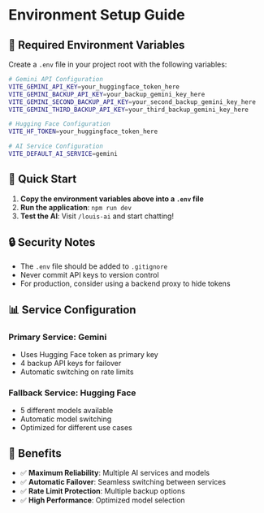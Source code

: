 # Environment Setup Guide

## 🔧 Required Environment Variables

Create a `.env` file in your project root with the following variables:

```bash
# Gemini API Configuration
VITE_GEMINI_API_KEY=your_huggingface_token_here
VITE_GEMINI_BACKUP_API_KEY=your_backup_gemini_key_here
VITE_GEMINI_SECOND_BACKUP_API_KEY=your_second_backup_gemini_key_here
VITE_GEMINI_THIRD_BACKUP_API_KEY=your_third_backup_gemini_key_here

# Hugging Face Configuration
VITE_HF_TOKEN=your_huggingface_token_here

# AI Service Configuration
VITE_DEFAULT_AI_SERVICE=gemini
```

## 🚀 Quick Start

1. **Copy the environment variables above into a `.env` file**
2. **Run the application**: `npm run dev`
3. **Test the AI**: Visit `/louis-ai` and start chatting!

## 🔒 Security Notes

- The `.env` file should be added to `.gitignore`
- Never commit API keys to version control
- For production, consider using a backend proxy to hide tokens

## 📊 Service Configuration

### **Primary Service: Gemini**
- Uses Hugging Face token as primary key
- 4 backup API keys for failover
- Automatic switching on rate limits

### **Fallback Service: Hugging Face**
- 5 different models available
- Automatic model switching
- Optimized for different use cases

## 🎯 Benefits

- ✅ **Maximum Reliability**: Multiple AI services and models
- ✅ **Automatic Failover**: Seamless switching between services
- ✅ **Rate Limit Protection**: Multiple backup options
- ✅ **High Performance**: Optimized model selection
